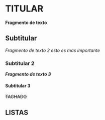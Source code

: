 ﻿# TITULAR
**Fragmento de texto**

## Subtitular
*Fragmento de texto 2 esto es mas importante*
### Subtitular 2
***Fragmento de texto 3***

#### Subtitular 3
~~TACHADO~~

## LISTAS
